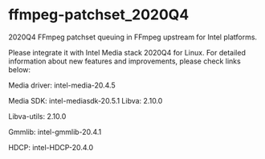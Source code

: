 # ffmpeg-patchset_2020Q4

2020Q4 FFmpeg patchset queuing in FFmpeg upstream for Intel platforms.

Please integrate it with Intel Media stack 2020Q4 for Linux. For detailed information
about new features and improvements, please check links below:

Media driver: intel-media-20.4.5

Media SDK: intel-mediasdk-20.5.1
Libva: 2.10.0

Libva-utils: 2.10.0

Gmmlib: intel-gmmlib-20.4.1

HDCP: intel-HDCP-20.4.0
